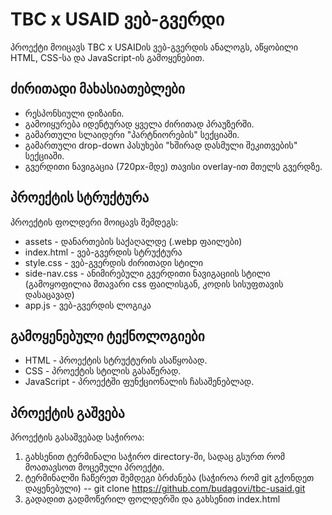 # TBC x USAID ვებ-გვერდი
პროექტი მოიცავს TBC x USAIDის ვებ-გვერდის ანალოგს, აწყობილი HTML, CSS-სა და JavaScript-ის გამოყენებით.

## ძირითადი მახასიათებლები
- რესპონსიული დიზაინი.
- გამოიყურება იდენტურად ყველა ძირითად პრაუზერში.
- გამართული სლაიდერი "პარტნიორების" სექციაში.
- გამართული drop-down პასუხები "ხშირად დასმული შეკითვების" სექციაში.
- გვერდითი ნავიგაცია (720px-მდე) თავისი overlay-ით მთელს გვერდზე.

## პროექტის სტრუქტურა
პროექტის ფოლდერი მოიცავს შემდეგს:
- assets - დანართების საქაღალდე (.webp ფაილები)
- index.html - ვებ-გვერდის სტრუქტურა
- style.css - ვებ-გვერდის ძირითადი სტილი
- side-nav.css - ანიმირებული გვერდითი ნავიგაციის სტილი (გამოყოფილია მთავარი css ფაილისგან, კოდის სისუფთავის დასაცავად)
- app.js - ვებ-გვერდის ლოგიკა


## გამოყენებული ტექნოლოგიები
- HTML - პროექტის სტრუქტურის ასაწყობად.
- CSS - პროექტის სტილის გასაწერად.
- JavaScript - პროექტში ფუნქციონალის ჩასაშენებლად.

## პროექტის გაშვება
პროექტის გასაშვებად საჭიროა:
1) გახსენით ტერმინალი საჭირო directory-ში, სადაც გსურთ რომ მოათავსოთ მოცემული პროექტი.
2) ტერმინალში ჩაწერეთ შემდეგი ბრძანება (საჭიროა რომ git გქონდეთ დაყენებული)
     -- git clone https://github.com/budagovi/tbc-usaid.git
3) გადადით გადმოწერილ ფოლდერში და გახსენით index.html
